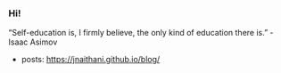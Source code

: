 
### Hi!

“Self-education is, I firmly believe, the only kind of education there is.” - Isaac Asimov

* posts: https://jnaithani.github.io/blog/

<!--
### Hi. 👋

**jnaithani/jnaithani** is a ✨ _special_ ✨ repository because its `README.md` (this file) appears on your GitHub profile.

Here are some ideas to get you started:

- 🔭 I’m currently working on ...
- 🌱 I’m currently learning ...
- 👯 I’m looking to collaborate on ...
- 🤔 I’m looking for help with ...
- 💬 Ask me about ...
- 📫 How to reach me: ...
- 😄 Pronouns: ...
- ⚡ Fun fact: ...
-->
